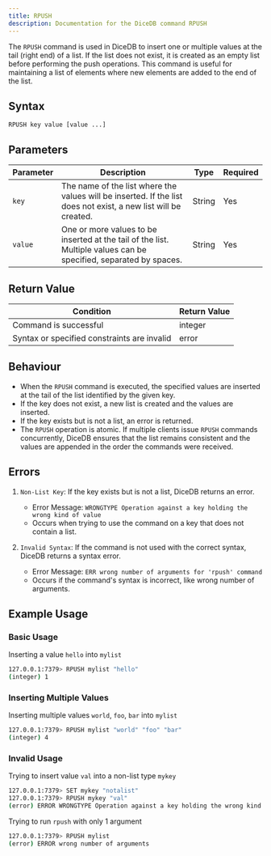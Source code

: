 ```yaml
---
title: RPUSH
description: Documentation for the DiceDB command RPUSH
---
```


The `RPUSH` command is used in DiceDB to insert one or multiple values at the tail (right end) of a list. If the list does not exist, it is created as an empty list before performing the push operations. This command is useful for maintaining a list of elements where new elements are added to the end of the list.

## Syntax

```
RPUSH key value [value ...]
```

## Parameters

| Parameter | Description                                                               | Type    | Required |
|-----------|---------------------------------------------------------------------------|---------|----------|
| `key`     | The name of the list where the values will be inserted. If the list does not exist, a new list will be created.                                           | String  | Yes      |
| `value`   | One or more values to be inserted at the tail of the list. Multiple values can be specified, separated by spaces.                                          | String  | Yes      |


## Return Value

| Condition                                      | Return Value                                      |
|------------------------------------------------|---------------------------------------------------|
| Command is successful                          | integer                                           |
| Syntax or specified constraints are invalid    | error                                             |

## Behaviour

- When the `RPUSH` command is executed, the specified values are inserted at the tail of the list identified by the given key. 
- If the key does not exist, a new list is created and the values are inserted.
- If the key exists but is not a list, an error is returned.
- The `RPUSH` operation is atomic. If multiple clients issue `RPUSH` commands concurrently, DiceDB ensures that the list remains consistent and the values are appended in the order the commands were received.


## Errors

1. `Non-List Key`: If the key exists but is not a list, DiceDB returns an error.
   - Error Message: `WRONGTYPE Operation against a key holding the wrong kind of value`
   - Occurs when trying to use the command on a key that does not contain a list.


2. `Invalid Syntax`: If the command is not used with the correct syntax, DiceDB returns a syntax error.
   - Error Message: `ERR wrong number of arguments for 'rpush' command`
   - Occurs if the command's syntax is incorrect, like wrong number of arguments.


## Example Usage

### Basic Usage

Inserting a value `hello` into `mylist`
```bash
127.0.0.1:7379> RPUSH mylist "hello"
(integer) 1
```

### Inserting Multiple Values

Inserting multiple values `world`, `foo`, `bar` into `mylist`
```bash
127.0.0.1:7379> RPUSH mylist "world" "foo" "bar"
(integer) 4
```

### Invalid Usage

Trying to insert value `val` into a non-list type `mykey`

```bash
127.0.0.1:7379> SET mykey "notalist"
127.0.0.1:7379> RPUSH mykey "val"
(error) ERROR WRONGTYPE Operation against a key holding the wrong kind of value
```
Trying to run `rpush` with only 1 argument

```bash
127.0.0.1:7379> RPUSH mylist
(error) ERROR wrong number of arguments 
```


